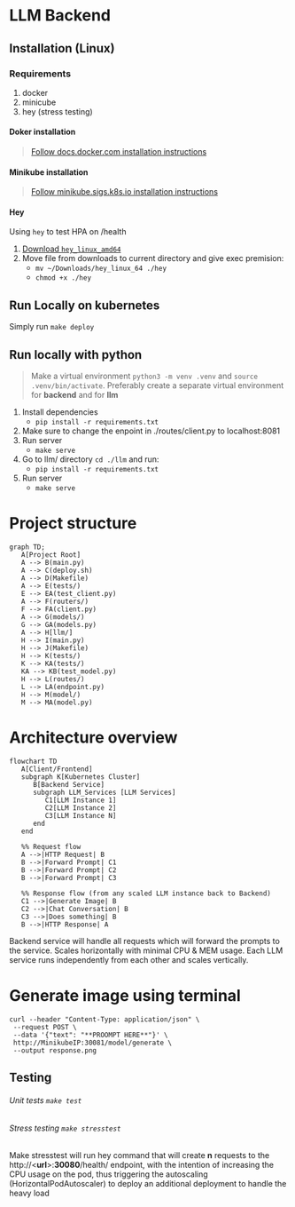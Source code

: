 # LLM Backend

## Installation (Linux)
### Requirements
1. docker
2. minicube
3. hey (stress testing)

#### Doker installation
> [Follow docs.docker.com installation instructions](https://docs.docker.com/engine/install/ubuntu/#install-using-the-repository)

#### Minikube installation
> [Follow minikube.sigs.k8s.io installation instructions](https://minikube.sigs.k8s.io/docs/start/?arch=%2Flinux%2Fx86-64%2Fstable%2Fbinary+download)


#### Hey
Using ```hey``` to test HPA on /health
1. [Download `hey_linux_amd64`](https://hey-release.s3.us-east-2.amazonaws.com/hey_linux_amd64)
2. Move file from downloads to current directory and give exec premision:
    - ```mv ~/Downloads/hey_linux_64 ./hey```
    - ```chmod +x ./hey```

## Run Locally on kubernetes
Simply run ```make deploy```


## Run locally with python
>  Make a virtual environment ```python3 -m venv .venv``` and ```source .venv/bin/activate```.
> Preferably create a separate virtual environment for **backend** and for **llm**
1. Install dependencies
   - ```pip install -r requirements.txt```
2. Make sure to change the enpoint in ./routes/client.py to localhost:8081
3. Run server
   - ```make serve``` 
4. Go to llm/ directory ```cd ./llm``` and run:
   - ```pip install -r requirements.txt```
5. Run server
   - ```make serve```

# Project structure
```mermaid
graph TD;
   A[Project Root]
   A --> B(main.py)
   A --> C(deploy.sh)
   A --> D(Makefile)
   A --> E(tests/)
   E --> EA(test_client.py)
   A --> F(routers/)
   F --> FA(client.py)
   A --> G(models/)
   G --> GA(models.py)
   A --> H[llm/]
   H --> I(main.py)
   H --> J(Makefile)
   H --> K(tests/)
   K --> KA(tests/)
   KA --> KB(test_model.py)
   H --> L(routes/)
   L --> LA(endpoint.py)
   H --> M(model/)
   M --> MA(model.py)

```
# Architecture overview
```mermaid
flowchart TD
   A[Client/Frontend]
   subgraph K[Kubernetes Cluster]
      B[Backend Service]
      subgraph LLM_Services [LLM Services]
         C1[LLM Instance 1]
         C2[LLM Instance 2]
         C3[LLM Instance N]
      end
   end

   %% Request flow
   A -->|HTTP Request| B
   B -->|Forward Prompt| C1
   B -->|Forward Prompt| C2
   B -->|Forward Prompt| C3

   %% Response flow (from any scaled LLM instance back to Backend)
   C1 -->|Generate Image| B
   C2 -->|Chat Conversation| B
   C3 -->|Does something| B
   B -->|HTTP Response| A

```
Backend service will handle all requests which will forward the prompts to the service. Scales horizontally with minimal CPU & MEM usage.
Each LLM service runs independently from each other and scales vertically.

# Generate image using terminal
```curl
curl --header "Content-Type: application/json" \
 --request POST \
 --data '{"text": "**PROOMPT HERE**"}' \
 http://MinikubeIP:30081/model/generate \
 --output response.png
```

## Testing
###### Unit tests ```make test```
###### Stress testing ```make stresstest```
Make stresstest will run hey command that will create **n** requests to the http://\<**url**\>:**30080**/health/ endpoint, with the intention of increasing the CPU usage on the pod, thus triggering the autoscaling (HorizontalPodAutoscaler) to deploy an additional deployment to handle the heavy load

